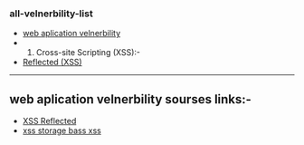 ### all-velnerbility-list
- [web aplication velnerbility](#web-aplication-velnerbility)
 - 1. Cross-site Scripting (XSS):-
 - [Reflected (XSS)](#XSS-Reflected)
  













***

## web aplication velnerbility sourses links:-
 - [XSS Reflected](https://owasp.org/www-project-web-security-testing-guide/v41/4-Web_Application_Security_Testing/07-Input_Validation_Testing/01-Testing_for_Reflected_Cross_Site_Scripting.html)
 - [xss storage bass xss](https://owasp.org/www-project-web-security-testing-guide/v41/4-Web_Application_Security_Testing/07-Input_Validation_Testing/02-Testing_for_Stored_Cross_Site_Scripting.html)
